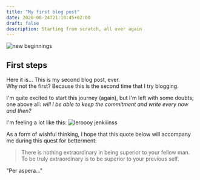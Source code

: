 ```yaml
---
title: "My first blog post"
date: 2020-08-24T21:18:45+02:00
draft: false
description: Starting from scratch, all over again
---
```

![new beginnings](/img/first/start.jpg "Even a journey of a thousand miles starts with a single step")

## First steps
Here it is...  This is my second blog post, ever.  
Why not the first? Because this is the second time that I try blogging. 

I'm quite excited to start this journey (again), but I'm left with some doubts; one above all: *will I be able to keep the commitment and write every now and then?*

I'm feeling a lot like this:
![leroooy jenkiiinss](/img/first/letsgo.gif "This is me, when I do stuff")

As a form of wishful thinking, I hope that this quote below will accompany me during this quest for betterment:

> There is nothing extraordinary in being superior to your fellow man. To be truly extraordinary is to be superior to your previous self.

"Per aspera..."
